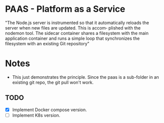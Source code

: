 # PAAS - Platform as a Service
"The Node.js server is instrumented so that it automatically reloads the server when new files are updated. This is accom‐ plished with the nodemon tool.
The sidecar container shares a filesystem with the main application container and runs a simple loop that synchronizes the filesystem with an existing Git repository"

# Notes
- This just demonstrates the principle. Since the paas is a sub-folder in an existing git repo, the git pull won't work. 
 
## TODO
- [x] Implement Docker compose version.
- [ ] Implement K8s version.